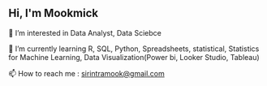 ## Hi, I'm Mookmick
👀 I’m interested in Data Analyst, Data Sciebce

🌱 I’m currently learning R, SQL, Python, Spreadsheets, statistical, Statistics for Machine Learning, Data Visualization(Power bi, Looker Studio, Tableau)

📫 How to reach me : sirintramook@gmail.com

